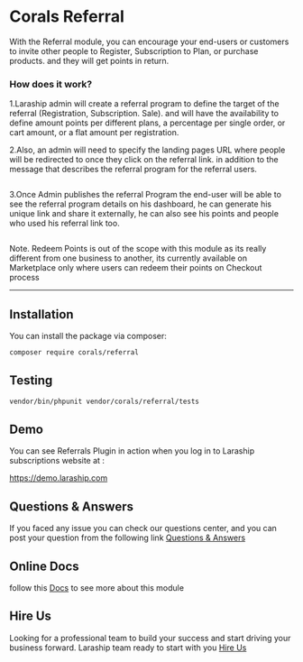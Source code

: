 # Corals Referral

With the Referral module, you can encourage your end-users or customers to invite other people to Register, Subscription to Plan, or purchase products. and they will get points in return.

### How does it work?
1.Laraship admin will create a referral program to define the target of the referral (Registration, Subscription. Sale). and will have the availability to define amount points per different plans, a percentage per single order, or cart amount, or a flat amount per registration.

2.Also, an admin will need to specify the landing pages URL where people will be redirected to once they click on the referral link. in addition to the message that describes the referral program for the referral users.

<p><img src="https://www.laraship.com/wp-content/uploads/2019/10/referral_programs.png" alt=""></p>


3.Once Admin publishes the referral Program the end-user will be able to see the referral program details on his dashboard, he can generate his unique link and share it externally, he can also see his points and people who used his referral link too.

<p><img  src="https://www.laraship.com/wp-content/uploads/2019/10/my-referral-programs.png" alt=""></p>


Note. Redeem Points is out of the scope with this module as its really different from one business to another, its currently available on Marketplace only where users can redeem their points on Checkout process

---

## Installation

You can install the package via composer:

```bash
composer require corals/referral
```

## Testing

```bash
vendor/bin/phpunit vendor/corals/referral/tests 
```
## Demo

You can see Referrals Plugin in action when you log in to Laraship subscriptions website at :

https://demo.laraship.com


## Questions & Answers
If you faced any issue you can check our questions center, and you can post your question from the following link
[Questions & Answers](https://www.laraship.com/laraship-questions/)  


## Online Docs 
follow this [Docs](https://www.laraship.com/docs/laraship/referral-module/) to see more about this module 


## Hire Us
Looking for a professional team to build your success and start driving your business forward.
Laraship team ready to start with you [Hire Us](https://www.laraship.com/contact)
